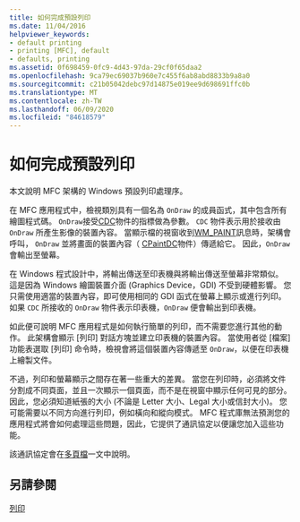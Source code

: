 ```yaml
---
title: 如何完成預設列印
ms.date: 11/04/2016
helpviewer_keywords:
- default printing
- printing [MFC], default
- defaults, printing
ms.assetid: 0f698459-0fc9-4d43-97da-29cf0f65daa2
ms.openlocfilehash: 9ca79ec69037b960e7c455f6ab8abd8833b9a8a0
ms.sourcegitcommit: c21b05042debc97d14875e019ee9d698691ffc0b
ms.translationtype: MT
ms.contentlocale: zh-TW
ms.lasthandoff: 06/09/2020
ms.locfileid: "84618579"
---
```

# <a name="how-default-printing-is-done"></a>如何完成預設列印

本文說明 MFC 架構的 Windows 預設列印處理序。

在 MFC 應用程式中，檢視類別具有一個名為 `OnDraw` 的成員函式，其中包含所有繪圖程式碼。 `OnDraw`接受[CDC](reference/cdc-class.md)物件的指標做為參數。 `CDC` 物件表示用於接收由 `OnDraw` 所產生影像的裝置內容。 當顯示檔的視窗收到[WM_PAINT](/windows/win32/gdi/wm-paint)訊息時，架構會呼叫， `OnDraw` 並將畫面的裝置內容（ [CPaintDC](reference/cpaintdc-class.md)物件）傳遞給它。 因此，`OnDraw` 會輸出至螢幕。

在 Windows 程式設計中，將輸出傳送至印表機與將輸出傳送至螢幕非常類似。 這是因為 Windows 繪圖裝置介面 (Graphics Device，GDI) 不受到硬體影響。 您只需使用適當的裝置內容，即可使用相同的 GDI 函式在螢幕上顯示或進行列印。 如果 `CDC` 所接收的 `OnDraw` 物件表示印表機，`OnDraw` 便會輸出到印表機。

如此便可說明 MFC 應用程式是如何執行簡單的列印，而不需要您進行其他的動作。 此架構會顯示 [列印] 對話方塊並建立印表機的裝置內容。 當使用者從 [檔案] 功能表選取 [列印] 命令時，檢視會將這個裝置內容傳遞至 `OnDraw`，以便在印表機上繪製文件。

不過，列印和螢幕顯示之間存在著一些重大的差異。 當您在列印時，必須將文件分割成不同頁面，並且一次顯示一個頁面，而不是在視窗中顯示任何可見的部分。 因此，您必須知道紙張的大小 (不論是 Letter 大小、Legal 大小或信封大小)。 您可能需要以不同方向進行列印，例如橫向和縱向模式。 MFC 程式庫無法預測您的應用程式將會如何處理這些問題，因此，它提供了通訊協定以便讓您加入這些功能。

該通訊協定會在[多頁檔](multipage-documents.md)一文中說明。

## <a name="see-also"></a>另請參閱

[列印](printing.md)

